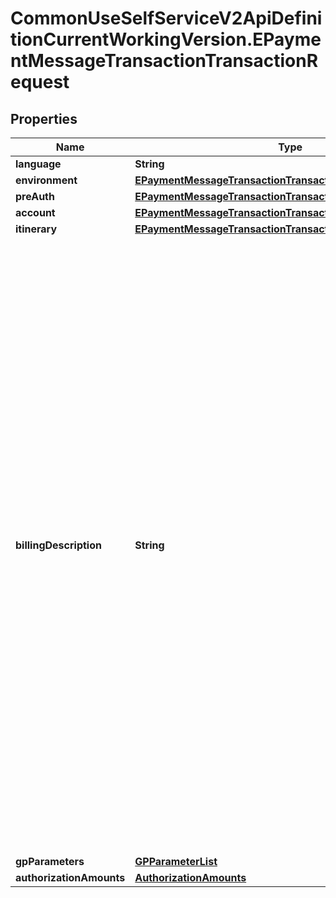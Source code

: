 # CommonUseSelfServiceV2ApiDefinitionCurrentWorkingVersion.EPaymentMessageTransactionTransactionRequest

## Properties
Name | Type | Description | Notes
------------ | ------------- | ------------- | -------------
**language** | **String** |  | [optional] 
**environment** | [**EPaymentMessageTransactionTransactionRequestEnvironment**](EPaymentMessageTransactionTransactionRequestEnvironment.md) |  | [optional] 
**preAuth** | [**EPaymentMessageTransactionTransactionRequestPreAuth**](EPaymentMessageTransactionTransactionRequestPreAuth.md) |  | [optional] 
**account** | [**EPaymentMessageTransactionTransactionRequestAccount**](EPaymentMessageTransactionTransactionRequestAccount.md) |  | [optional] 
**itinerary** | [**EPaymentMessageTransactionTransactionRequestItinerary**](EPaymentMessageTransactionTransactionRequestItinerary.md) |  | [optional] 
**billingDescription** | **String** | Descriptive billing information. This optional value lets the CUSS application suggest a value that will appear on the kiosk application user’s payment summary (monthly bill, etc.) as an extended description of the transaction. The value may or may not appear on the customer’s bill depending on the capabilities of the airport and customer’s banking systems. Long data may be truncated.  The platform may also be used as an additional tracking mechanism for other systems such as aggregator and reconciliation infrastructure. | [optional] 
**gpParameters** | [**GPParameterList**](GPParameterList.md) |  | [optional] 
**authorizationAmounts** | [**AuthorizationAmounts**](AuthorizationAmounts.md) |  | [optional] 
